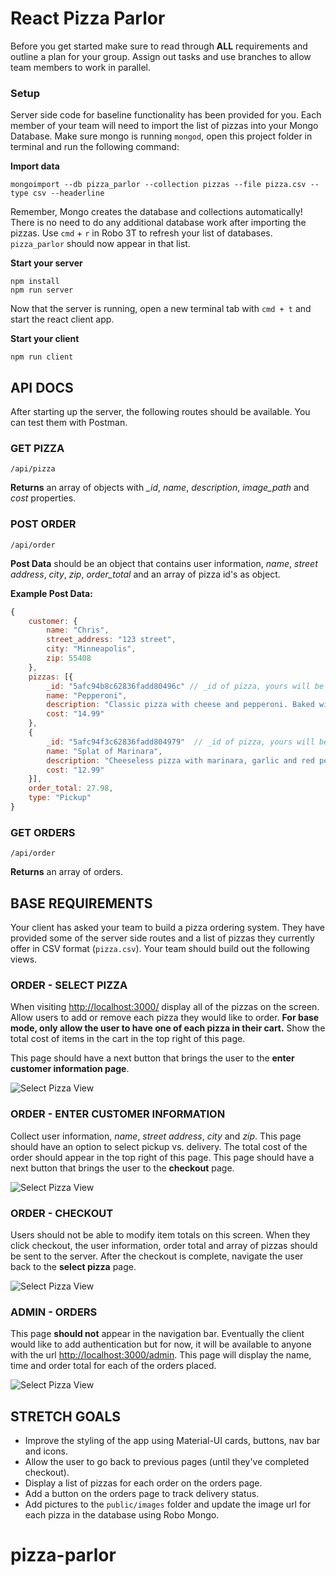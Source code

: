# React Pizza Parlor

Before you get started make sure to read through **ALL** requirements and outline a plan for your group. Assign out tasks and use branches to allow team members to work in parallel.

### Setup

Server side code for baseline functionality has been provided for you. Each member of your team will need to import the list of pizzas into your Mongo Database. Make sure mongo is running `mongod`, open this project folder in terminal and run the following command:

**Import data**

```
mongoimport --db pizza_parlor --collection pizzas --file pizza.csv --type csv --headerline
```

Remember, Mongo creates the database and collections automatically! There is no need to do any additional database work after importing the pizzas. Use `cmd` + `r` in Robo 3T to refresh your list of databases. `pizza_parlor` should now appear in that list.

**Start your server**

```
npm install
npm run server
```

Now that the server is running, open a new terminal tab with `cmd + t` and start the react client app.

**Start your client**

```
npm run client
```

## API DOCS

After starting up the server, the following routes should be available. You can test them with Postman.

### GET PIZZA  

`/api/pizza`

**Returns** an array of objects with *_id*, *name*, *description*, *image_path* and *cost* properties. 

### POST ORDER

`/api/order`

**Post Data** should be an object that contains user information, *name*, *street address*, *city*, *zip*, *order_total* and an array of pizza id's as object. 

**Example Post Data:**

```JavaScript
{
    customer: { 
        name: "Chris",
        street_address: "123 street",
        city: "Minneapolis",
        zip: 55408
    },
    pizzas: [{ 
        _id: "5afc94b8c62836fadd80496c" // _id of pizza, yours will be different!
        name: "Pepperoni",
        description: "Classic pizza with cheese and pepperoni. Baked with a traditional crust in our brick oven.",
        cost: "14.99"
    },
    { 
        _id: "5afc94f3c62836fadd804979"  // _id of pizza, yours will be different!
        name: "Splat of Marinara",
        description: "Cheeseless pizza with marinara, garlic and red peppers.",
        cost: "12.99"
    }],
    order_total: 27.98,
    type: "Pickup"
}
```

### GET ORDERS

`/api/order`

**Returns** an array of orders.


## BASE REQUIREMENTS

Your client has asked your team to build a pizza ordering system. They have provided some of the server side routes and a list of pizzas they currently offer in CSV format (`pizza.csv`). Your team should build out the following views.

### ORDER - SELECT PIZZA

When visiting [http://localhost:3000/](http://localhost:3000/) display all of the pizzas on the screen. Allow users to add or remove each pizza they would like to order. **For base mode, only allow the user to have one of each pizza in their cart.** Show the total cost of items in the cart in the top right of this page. 

This page should have a next button that brings the user to the **enter customer information page**.

![Select Pizza View](wireframes/screen-one.png)

### ORDER - ENTER CUSTOMER INFORMATION

Collect user information, *name*, *street address*, *city* and *zip*. This page should have an option to select pickup vs. delivery. The total cost of the order should appear in the top right of this page. This page should have a next button that brings the user to the **checkout** page.

![Select Pizza View](wireframes/screen-two.png)

### ORDER - CHECKOUT

Users should not be able to modify item totals on this screen. When they click checkout, the user information, order total and array of pizzas should be sent to the server. After the checkout is complete, navigate the user back to the **select pizza** page.

![Select Pizza View](wireframes/screen-three.png)

### ADMIN - ORDERS

This page **should not** appear in the navigation bar. Eventually the client would like to add authentication but for now, it will be available to anyone with the url [http://localhost:3000/admin](http://localhost:3000/admin). This page will display the name, time and order total for each of the orders placed.

![Select Pizza View](wireframes/screen-admin.png)


## STRETCH GOALS

- Improve the styling of the app using Material-UI cards, buttons, nav bar and icons.
- Allow the user to go back to previous pages (until they've completed checkout).
- Display a list of pizzas for each order on the orders page. 
- Add a button on the orders page to track delivery status.
- Add pictures to the `public/images` folder and update the image url for each pizza in the database using Robo Mongo. 
# pizza-parlor
